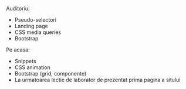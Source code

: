 Auditoriu:
* Pseudo-selectori
* Landing page
* CSS media queries
* Bootstrap

Pe acasa:
* Snippets
* CSS animation
* Bootstrap (grid, componente)
* La urmatoarea lectie de laborator de prezentat prima pagina a sitului


